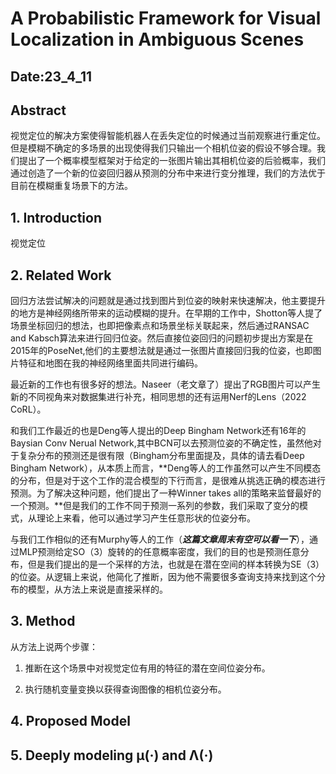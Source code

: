 #  A Probabilistic Framework for Visual Localization in Ambiguous Scenes

## Date:23_4_11

## Abstract

视觉定位的解决方案使得智能机器人在丢失定位的时候通过当前观察进行重定位。但是模糊不确定的多场景的出现使得我们只输出一个相机位姿的假设不够合理。我们提出了一个概率模型框架对于给定的一张图片输出其相机位姿的后验概率，我们通过创造了一个新的位姿回归器从预测的分布中来进行变分推理，我们的方法优于目前在模糊重复场景下的方法。



## 1. Introduction

视觉定位





## 2. Related Work

回归方法尝试解决的问题就是通过找到图片到位姿的映射来快速解决，他主要提升的地方是神经网络所带来的运动模糊的提升。在早期的工作中，Shotton等人提了场景坐标回归的想法，也即把像素点和场景坐标关联起来，然后通过RANSAC and Kabsch算法来进行回归位姿。然后直接位姿回归的问题初步提出方案是在2015年的PoseNet,他们的主要想法就是通过一张图片直接回归我的位姿，也即图片特征和地图在我的神经网络里面共同进行编码。

最近新的工作也有很多好的想法。Naseer（老文章了）提出了RGB图片可以产生新的不同视角来对数据集进行补充，相同思想的还有运用Nerf的Lens（2022 CoRL）。

和我们工作最近的也是Deng等人提出的Deep Bingham Network还有16年的Baysian Conv Nerual Network,其中BCN可以去预测位姿的不确定性，虽然他对于复杂分布的预测还是很有限（Bingham分布里面提及，具体的请去看Deep Bingham Network），从本质上而言，**Deng等人的工作虽然可以产生不同模态的分布，但是对于这个工作的混合模型的下行而言，是很难从挑选正确的模态进行预测。为了解决这种问题，他们提出了一种Winner takes all的策略来监督最好的一个预测。**但是我们的工作不同于预测一系列的参数，我们采取了变分的模式，从理论上来看，他可以通过学习产生任意形状的位姿分布。

与我们工作相似的还有Murphy等人的工作（***这篇文章周末有空可以看一下***），通过MLP预测给定SO（3）旋转的的任意概率密度，我们的目的也是预测任意分布，但是我们提出的是一个采样的方法，也就是在潜在空间的样本转换为SE（3）的位姿。从逻辑上来说，他简化了推断，因为他不需要很多查询支持来找到这个分布的模型，从方法上来说是直接采样的。

## 3. Method

从方法上说两个步骤：

1. 推断在这个场景中对视觉定位有用的特征的潜在空间位姿分布。

2. 执行随机变量变换以获得查询图像的相机位姿分布。

   





## 4. Proposed Model





## 5. Deeply modeling μ(·) and Λ(·)